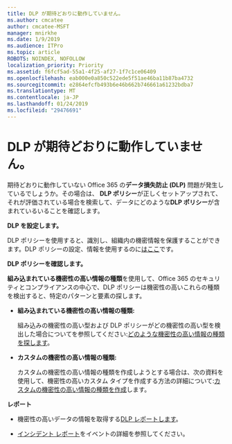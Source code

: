 ```yaml
---
title: DLP が期待どおりに動作していません。
ms.author: cmcatee
author: cmcatee-MSFT
manager: mnirkhe
ms.date: 1/9/2019
ms.audience: ITPro
ms.topic: article
ROBOTS: NOINDEX, NOFOLLOW
localization_priority: Priority
ms.assetid: f6fcf5ad-55a1-4f25-af27-1f7c1ce06409
ms.openlocfilehash: eab000e0a850c522ede5f51ae46ba11b87ba4732
ms.sourcegitcommit: e2864efcfb493b6e46b662b746661a61232bdba7
ms.translationtype: MT
ms.contentlocale: ja-JP
ms.lasthandoff: 01/24/2019
ms.locfileid: "29476691"
---
```

# <a name="dlp-not-working-as-expected"></a>DLP が期待どおりに動作していません。

期待どおりに動作していない Office 365 の**データ損失防止 (DLP)** 問題が発生しているでしょうか。その場合は、 **DLP ポリシー**が正しくセットアップされて、それが評価されている場合を検索して、データにどのような**DLP ポリシー**が含まれているいることを確認します。 
  
 **DLP を設定します。**
  
DLP ポリシーを使用すると、識別し、組織内の機密情報を保護することができます。DLP ポリシーの設定、情報を使用するのに[はここ](https://docs.microsoft.com/en-us/office365/securitycompliance/prevent-data-loss#set-up-dlp)です。
  
 **DLP ポリシーを確認します。**
  
**組み込まれている機密性の高い情報の種類**を使用して、Office 365 のセキュリティとコンプライアンスの中心で、DLP ポリシーは機密性の高いこれらの種類を検出すると、特定のパターンと要素の探します。 
  
- **組み込まれている機密性の高い情報の種類:**
    
    組み込みの機密性の高い型および DLP ポリシーがどの機密性の高い型を検出した場合についてを参照してください:[どのような機密性の高い情報の種類を探します](https://docs.microsoft.com/en-us/office365/securitycompliance/what-the-sensitive-information-types-look-for)。
    
- **カスタムの機密性の高い情報の種類:**
    
    カスタムの機密性の高い情報の種類を作成しようとする場合は、次の資料を使用して、機密性の高いカスタム タイプを作成する方法の詳細について:[カスタムの機密性の高い情報の種類を作成](https://docs.microsoft.com/en-us/office365/securitycompliance/create-a-custom-sensitive-information-type)します。
    
 **レポート**
  
- 機密性の高いデータの情報を取得する[DLP レポートします](https://docs.microsoft.com/en-us/office365/securitycompliance/data-loss-prevention-policies#dlp-reports)。
    
- [インシデント レポート](https://docs.microsoft.com/en-us/office365/securitycompliance/data-loss-prevention-policies#incident-reports)をイベントの詳細を参照してください。
    

